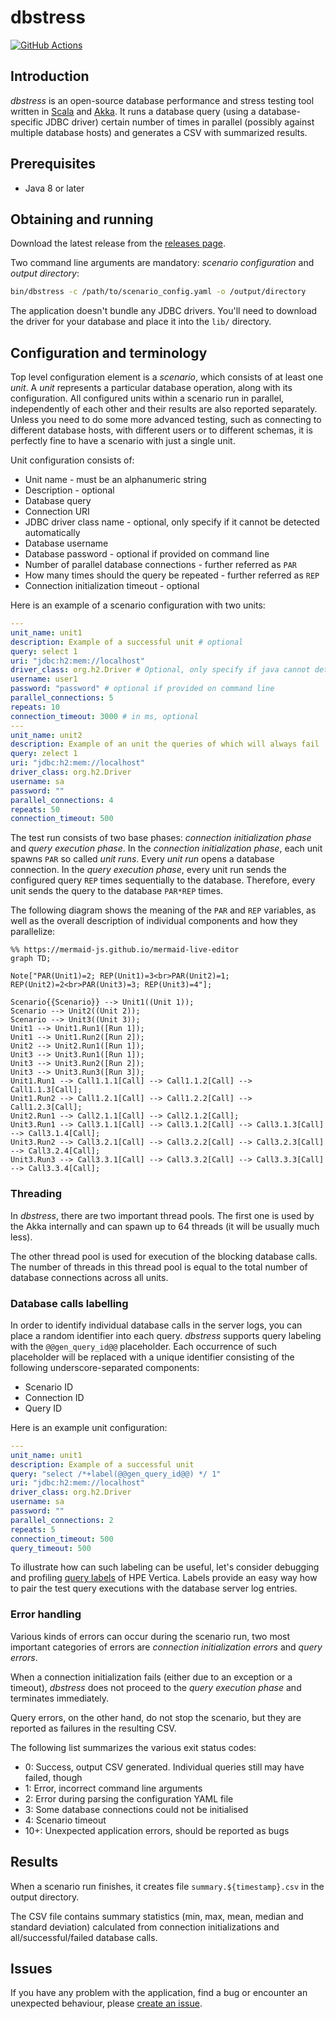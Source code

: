 # dbstress

 [![GitHub Actions](https://github.com/semberal/dbstress/workflows/build/badge.svg)](https://github.com/semberal/dbstress/actions)

## Introduction

_dbstress_ is an open-source database performance and stress testing tool written in
[Scala](http://www.scala-lang.org/) and [Akka](http://akka.io). It runs a database query
(using a database-specific JDBC driver) certain number of times in parallel (possibly against multiple database hosts)
and generates a CSV with summarized results.

## Prerequisites
* Java 8 or later

## Obtaining and running

Download the latest release from the [releases page](https://github.com/semberal/dbstress/releases). 

Two command line arguments are mandatory: _scenario configuration_ and _output directory_:

```bash
bin/dbstress -c /path/to/scenario_config.yaml -o /output/directory
```

The application doesn't bundle any JDBC drivers. You'll need to download the driver for your database and place
it into the `lib/` directory.

## Configuration and terminology

Top level configuration element is a _scenario_, which consists of at least one _unit_.
A _unit_ represents a particular database operation, along with its configuration.
All configured units within a scenario run in parallel, independently of each other and their results are also
reported separately. Unless you need to do some more advanced testing, such as connecting to different database hosts, with
different users or to different schemas, it is perfectly fine to have a scenario with just a single unit.

Unit configuration consists of:

* Unit name - must be an alphanumeric string
* Description - optional
* Database query
* Connection URI
* JDBC driver class name - optional, only specify if it cannot be detected automatically
* Database username
* Database password - optional if provided on command line
* Number of parallel database connections - further referred as `PAR`
* How many times should the query be repeated - further referred as `REP`
* Connection initialization timeout - optional

Here is an example of a scenario configuration with two units:

```yaml
---
unit_name: unit1
description: Example of a successful unit # optional
query: select 1
uri: "jdbc:h2:mem://localhost"
driver_class: org.h2.Driver # Optional, only specify if java cannot detect it
username: user1
password: "password" # optional if provided on command line
parallel_connections: 5
repeats: 10
connection_timeout: 3000 # in ms, optional
---
unit_name: unit2
description: Example of an unit the queries of which will always fail
query: zelect 1
uri: "jdbc:h2:mem://localhost"
driver_class: org.h2.Driver
username: sa
password: ""
parallel_connections: 4
repeats: 50
connection_timeout: 500
```

The test run consists of two base phases: _connection initialization phase_ and _query execution phase_.
In the _connection initialization phase_, each unit spawns `PAR` so called _unit runs_.
Every _unit run_ opens a database connection.
In the _query execution phase_, every unit run sends the configured query `REP` times sequentially to the database.
Therefore, every unit sends the query to the database `PAR*REP` times.

The following diagram shows the meaning of the `PAR` and `REP` variables, as well as the overall description of
individual components and how they parallelize:

```mermaid
%% https://mermaid-js.github.io/mermaid-live-editor
graph TD;

Note["PAR(Unit1)=2; REP(Unit1)=3<br>PAR(Unit2)=1; REP(Unit2)=2<br>PAR(Unit3)=3; REP(Unit3)=4"];

Scenario{{Scenario}} --> Unit1((Unit 1));
Scenario --> Unit2((Unit 2));
Scenario --> Unit3((Unit 3));
Unit1 --> Unit1.Run1([Run 1]);
Unit1 --> Unit1.Run2([Run 2]);
Unit2 --> Unit2.Run1([Run 1]);
Unit3 --> Unit3.Run1([Run 1]);
Unit3 --> Unit3.Run2([Run 2]);
Unit3 --> Unit3.Run3([Run 3]);
Unit1.Run1 --> Call1.1.1[Call] --> Call1.1.2[Call] --> Call1.1.3[Call];
Unit1.Run2 --> Call1.2.1[Call] --> Call1.2.2[Call] --> Call1.2.3[Call];
Unit2.Run1 --> Call2.1.1[Call] --> Call2.1.2[Call];
Unit3.Run1 --> Call3.1.1[Call] --> Call3.1.2[Call] --> Call3.1.3[Call] --> Call3.1.4[Call];
Unit3.Run2 --> Call3.2.1[Call] --> Call3.2.2[Call] --> Call3.2.3[Call] --> Call3.2.4[Call];
Unit3.Run3 --> Call3.3.1[Call] --> Call3.3.2[Call] --> Call3.3.3[Call] --> Call3.3.4[Call];
```

### Threading
In _dbstress_, there are two important thread pools. The first one is used by the Akka internally and can spawn up
to 64 threads (it will be usually much less).

The other thread pool is used for execution of the blocking database calls.
The number of threads in this thread pool is equal to the total number of database connections across all units.

### Database calls labelling

In order to identify individual database calls in the server logs, you can place a random identifier into
each query. _dbstress_ supports query labeling with the `@@gen_query_id@@` placeholder. Each occurrence of such
placeholder will be replaced with a unique identifier consisting of the following underscore-separated components:

* Scenario ID
* Connection ID
* Query ID

Here is an example unit configuration:

```yaml
---
unit_name: unit1
description: Example of a successful unit
query: "select /*+label(@@gen_query_id@@) */ 1"
uri: "jdbc:h2:mem://localhost"
driver_class: org.h2.Driver
username: sa
password: ""
parallel_connections: 2
repeats: 5
connection_timeout: 500
query_timeout: 500
```

To illustrate how can such labeling can be useful, let's consider debugging and profiling
[query labels](https://my.vertica.com/docs/7.1.x/HTML/Content/Authoring/AdministratorsGuide/Profiling/HowToLabelQueriesForProfiling.htm)
of HPE Vertica. Labels provide an easy way how to pair the test query executions with the database server log entries.

### Error handling

Various kinds of errors can occur during the scenario run, two most important categories of errors are
_connection initialization errors_ and _query errors_.

When a connection initialization fails (either due to an exception or a timeout),
_dbstress_ does not proceed to the _query execution phase_ and terminates immediately.

Query errors, on the other hand, do not stop the scenario, but they are reported as failures in the resulting CSV.

The following list summarizes the various exit status codes:

* 0: Success, output CSV generated. Individual queries still may have failed, though
* 1: Error, incorrect command line arguments
* 2: Error during parsing the configuration YAML file
* 3: Some database connections could not be initialised
* 4: Scenario timeout
* 10+: Unexpected application errors, should be reported as bugs

## Results

When a scenario run finishes, it creates file `summary.${timestamp}.csv` in the output directory.

The CSV file contains summary statistics (min, max, mean, median and standard deviation) calculated
from connection initializations and all/successful/failed database calls.

## Issues
If you have any problem with the application, find a bug or encounter an unexpected behaviour,
please [create an issue](https://github.com/semberal/dbstress/issues/new).
